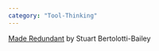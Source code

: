 ```yaml
---
category: "Tool-Thinking"
---
```


[Made Redundant](https://www.stuart-bertolotti-bailey.org/projects/writing/made-redundant) by Stuart Bertolotti-Bailey 